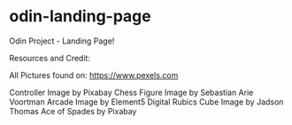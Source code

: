 # odin-landing-page
Odin Project - Landing Page!

Resources and Credit:

All Pictures found on: https://www.pexels.com

Controller Image by Pixabay 
Chess Figure Image by Sebastian Arie Voortman
Arcade Image by Element5 Digital
Rubics Cube Image by Jadson Thomas
Ace of Spades by Pixabay